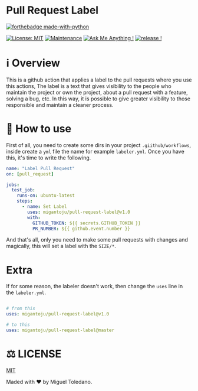 # Pull Request Label


[![forthebadge made-with-python](http://ForTheBadge.com/images/badges/made-with-python.svg)](https://www.python.org/)

[![License: MIT](https://img.shields.io/github/license/migantoju/pull-request-label)](https://opensource.org/licenses/MIT)
[![Maintenance](https://img.shields.io/badge/Maintained%3F-yes-green.svg)](https://GitHub.com/Naereen/StrapDown.js/graphs/commit-activity)
[![Ask Me Anything !](https://img.shields.io/badge/Ask%20me-anything-1abc9c.svg)](https://github.com/migantoju)
[![release !](https://img.shields.io/github/v/release/migantoju/pull-request-label)](https://github.com/migantoju/pull-request-label/releases/tag/v1.0)

# ℹ️ Overview

This is a github action that applies a label to the pull requests where you use this actions,
The label is a text that gives visibility to the people who maintain the project or own the project, about a pull request with a feature, solving a bug, etc.
In this way, it is possible to give greater visibility to those responsible and maintain a cleaner process.

# 🚀 How to use
First of all, you need to create some dirs in your project `.giithub/workflows`, inside create a `yml` file
the name for example `labeler.yml`. Once you have this, it's time to write the following.

```yaml
name: "Label Pull Request"
on: [pull_request]

jobs:
  test_job:
    runs-on: ubuntu-latest
    steps:
      - name: Set Label
        uses: migantoju/pull-request-label@v1.0
        with:
          GITHUB_TOKEN: ${{ secrets.GITHUB_TOKEN }}
          PR_NUMBER: ${{ github.event.number }}

```

And that's all, only you need to make some pull requests with changes and magically, this
will set a label with the `SIZE/*`.

# Extra
If for some reason, the labeler doesn't work, then change the `uses` line in the `labeler.yml`.
```yaml

# from this 
uses: migantoju/pull-request-label@v1.0

# to this
uses: migantoju/pull-request-label@master
```

# ⚖️ LICENSE

[MIT](https://github.com/migantoju/pull-request-label/blob/master/LICENSE)

Maded with ❤️ by Miguel Toledano.